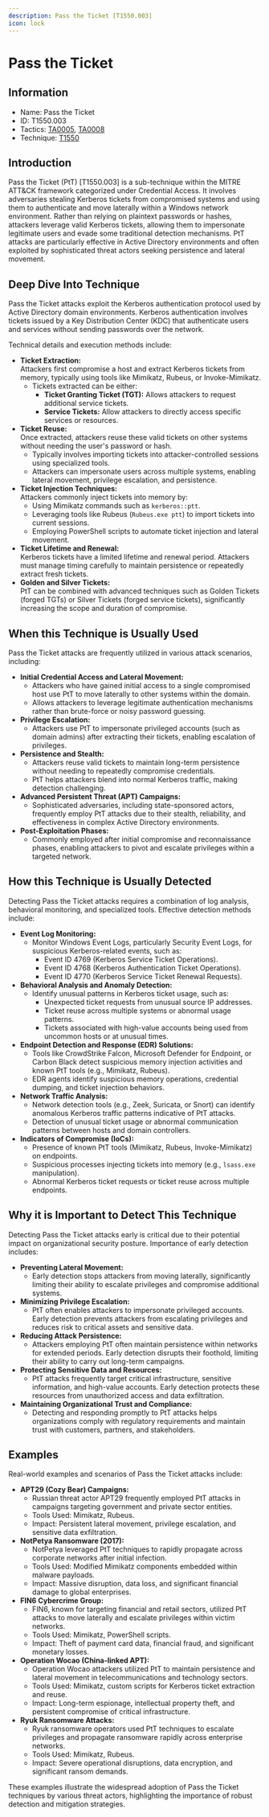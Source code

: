 ```yaml
---
description: Pass the Ticket [T1550.003]
icon: lock
---
```


# Pass the Ticket

## Information

* Name: Pass the Ticket
* ID: T1550.003
* Tactics: [TA0005](../../ta0005/), [TA0008](../)
* Technique: [T1550](./)

## Introduction

Pass the Ticket (PtT) \[T1550.003] is a sub-technique within the MITRE ATT\&CK framework categorized under Credential Access. It involves adversaries stealing Kerberos tickets from compromised systems and using them to authenticate and move laterally within a Windows network environment. Rather than relying on plaintext passwords or hashes, attackers leverage valid Kerberos tickets, allowing them to impersonate legitimate users and evade some traditional detection mechanisms. PtT attacks are particularly effective in Active Directory environments and often exploited by sophisticated threat actors seeking persistence and lateral movement.

## Deep Dive Into Technique

Pass the Ticket attacks exploit the Kerberos authentication protocol used by Active Directory domain environments. Kerberos authentication involves tickets issued by a Key Distribution Center (KDC) that authenticate users and services without sending passwords over the network.

Technical details and execution methods include:

* **Ticket Extraction:**\
  Attackers first compromise a host and extract Kerberos tickets from memory, typically using tools like Mimikatz, Rubeus, or Invoke-Mimikatz.
  * Tickets extracted can be either:
    * **Ticket Granting Ticket (TGT):** Allows attackers to request additional service tickets.
    * **Service Tickets:** Allow attackers to directly access specific services or resources.
* **Ticket Reuse:**\
  Once extracted, attackers reuse these valid tickets on other systems without needing the user's password or hash.
  * Typically involves importing tickets into attacker-controlled sessions using specialized tools.
  * Attackers can impersonate users across multiple systems, enabling lateral movement, privilege escalation, and persistence.
* **Ticket Injection Techniques:**\
  Attackers commonly inject tickets into memory by:
  * Using Mimikatz commands such as `kerberos::ptt`.
  * Leveraging tools like Rubeus (`Rubeus.exe ptt`) to import tickets into current sessions.
  * Employing PowerShell scripts to automate ticket injection and lateral movement.
* **Ticket Lifetime and Renewal:**\
  Kerberos tickets have a limited lifetime and renewal period. Attackers must manage timing carefully to maintain persistence or repeatedly extract fresh tickets.
* **Golden and Silver Tickets:**\
  PtT can be combined with advanced techniques such as Golden Tickets (forged TGTs) or Silver Tickets (forged service tickets), significantly increasing the scope and duration of compromise.

## When this Technique is Usually Used

Pass the Ticket attacks are frequently utilized in various attack scenarios, including:

* **Initial Credential Access and Lateral Movement:**
  * Attackers who have gained initial access to a single compromised host use PtT to move laterally to other systems within the domain.
  * Allows attackers to leverage legitimate authentication mechanisms rather than brute-force or noisy password guessing.
* **Privilege Escalation:**
  * Attackers use PtT to impersonate privileged accounts (such as domain admins) after extracting their tickets, enabling escalation of privileges.
* **Persistence and Stealth:**
  * Attackers reuse valid tickets to maintain long-term persistence without needing to repeatedly compromise credentials.
  * PtT helps attackers blend into normal Kerberos traffic, making detection challenging.
* **Advanced Persistent Threat (APT) Campaigns:**
  * Sophisticated adversaries, including state-sponsored actors, frequently employ PtT attacks due to their stealth, reliability, and effectiveness in complex Active Directory environments.
* **Post-Exploitation Phases:**
  * Commonly employed after initial compromise and reconnaissance phases, enabling attackers to pivot and escalate privileges within a targeted network.

## How this Technique is Usually Detected

Detecting Pass the Ticket attacks requires a combination of log analysis, behavioral monitoring, and specialized tools. Effective detection methods include:

* **Event Log Monitoring:**
  * Monitor Windows Event Logs, particularly Security Event Logs, for suspicious Kerberos-related events, such as:
    * Event ID 4769 (Kerberos Service Ticket Operations).
    * Event ID 4768 (Kerberos Authentication Ticket Operations).
    * Event ID 4770 (Kerberos Service Ticket Renewal Requests).
* **Behavioral Analysis and Anomaly Detection:**
  * Identify unusual patterns in Kerberos ticket usage, such as:
    * Unexpected ticket requests from unusual source IP addresses.
    * Ticket reuse across multiple systems or abnormal usage patterns.
    * Tickets associated with high-value accounts being used from uncommon hosts or at unusual times.
* **Endpoint Detection and Response (EDR) Solutions:**
  * Tools like CrowdStrike Falcon, Microsoft Defender for Endpoint, or Carbon Black detect suspicious memory injection activities and known PtT tools (e.g., Mimikatz, Rubeus).
  * EDR agents identify suspicious memory operations, credential dumping, and ticket injection behaviors.
* **Network Traffic Analysis:**
  * Network detection tools (e.g., Zeek, Suricata, or Snort) can identify anomalous Kerberos traffic patterns indicative of PtT attacks.
  * Detection of unusual ticket usage or abnormal communication patterns between hosts and domain controllers.
* **Indicators of Compromise (IoCs):**
  * Presence of known PtT tools (Mimikatz, Rubeus, Invoke-Mimikatz) on endpoints.
  * Suspicious processes injecting tickets into memory (e.g., `lsass.exe` manipulation).
  * Abnormal Kerberos ticket requests or ticket reuse across multiple endpoints.

## Why it is Important to Detect This Technique

Detecting Pass the Ticket attacks early is critical due to their potential impact on organizational security posture. Importance of early detection includes:

* **Preventing Lateral Movement:**
  * Early detection stops attackers from moving laterally, significantly limiting their ability to escalate privileges and compromise additional systems.
* **Minimizing Privilege Escalation:**
  * PtT often enables attackers to impersonate privileged accounts. Early detection prevents attackers from escalating privileges and reduces risk to critical assets and sensitive data.
* **Reducing Attack Persistence:**
  * Attackers employing PtT often maintain persistence within networks for extended periods. Early detection disrupts their foothold, limiting their ability to carry out long-term campaigns.
* **Protecting Sensitive Data and Resources:**
  * PtT attacks frequently target critical infrastructure, sensitive information, and high-value accounts. Early detection protects these resources from unauthorized access and data exfiltration.
* **Maintaining Organizational Trust and Compliance:**
  * Detecting and responding promptly to PtT attacks helps organizations comply with regulatory requirements and maintain trust with customers, partners, and stakeholders.

## Examples

Real-world examples and scenarios of Pass the Ticket attacks include:

* **APT29 (Cozy Bear) Campaigns:**
  * Russian threat actor APT29 frequently employed PtT attacks in campaigns targeting government and private sector entities.
  * Tools Used: Mimikatz, Rubeus.
  * Impact: Persistent lateral movement, privilege escalation, and sensitive data exfiltration.
* **NotPetya Ransomware (2017):**
  * NotPetya leveraged PtT techniques to rapidly propagate across corporate networks after initial infection.
  * Tools Used: Modified Mimikatz components embedded within malware payloads.
  * Impact: Massive disruption, data loss, and significant financial damage to global enterprises.
* **FIN6 Cybercrime Group:**
  * FIN6, known for targeting financial and retail sectors, utilized PtT attacks to move laterally and escalate privileges within victim networks.
  * Tools Used: Mimikatz, PowerShell scripts.
  * Impact: Theft of payment card data, financial fraud, and significant monetary losses.
* **Operation Wocao (China-linked APT):**
  * Operation Wocao attackers utilized PtT to maintain persistence and lateral movement in telecommunications and technology sectors.
  * Tools Used: Mimikatz, custom scripts for Kerberos ticket extraction and reuse.
  * Impact: Long-term espionage, intellectual property theft, and persistent compromise of critical infrastructure.
* **Ryuk Ransomware Attacks:**
  * Ryuk ransomware operators used PtT techniques to escalate privileges and propagate ransomware rapidly across enterprise networks.
  * Tools Used: Mimikatz, Rubeus.
  * Impact: Severe operational disruptions, data encryption, and significant ransom demands.

These examples illustrate the widespread adoption of Pass the Ticket techniques by various threat actors, highlighting the importance of robust detection and mitigation strategies.
